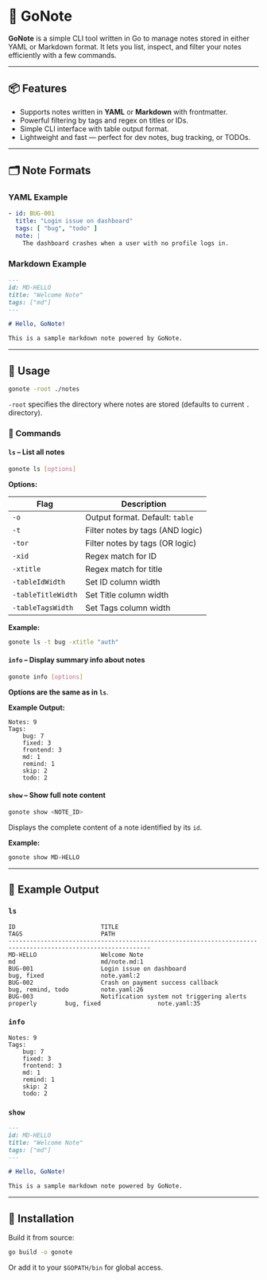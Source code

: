 # 📝 GoNote

**GoNote** is a simple CLI tool written in Go to manage notes stored in either YAML or Markdown format. It lets you list, inspect, and filter your notes efficiently with a few commands.

---

## 📦 Features

- Supports notes written in **YAML** or **Markdown** with frontmatter.
- Powerful filtering by tags and regex on titles or IDs.
- Simple CLI interface with table output format.
- Lightweight and fast — perfect for dev notes, bug tracking, or TODOs.

---

## 🗂 Note Formats

### YAML Example

```yaml
- id: BUG-001
  title: "Login issue on dashboard"
  tags: [ "bug", "todo" ]
  note: |
    The dashboard crashes when a user with no profile logs in.
```

### Markdown Example

```markdown
---
id: MD-HELLO
title: "Welcome Note"
tags: ["md"]
---

# Hello, GoNote!

This is a sample markdown note powered by GoNote.
```

---

## 🚀 Usage

```bash
gonote -root ./notes
```

`-root` specifies the directory where notes are stored (defaults to current `.` directory).

### 📄 Commands

#### `ls` – List all notes

```bash
gonote ls [options]
```

**Options:**

| Flag               | Description                            |
|--------------------|----------------------------------------|
| `-o`               | Output format. Default: `table`        |
| `-t`               | Filter notes by tags (AND logic)       |
| `-tor`             | Filter notes by tags (OR logic)        |
| `-xid`             | Regex match for ID                     |
| `-xtitle`          | Regex match for title                  |
| `-tableIdWidth`    | Set ID column width                    |
| `-tableTitleWidth` | Set Title column width                 |
| `-tableTagsWidth`  | Set Tags column width                  |

**Example:**

```bash
gonote ls -t bug -xtitle "auth"
```

#### `info` – Display summary info about notes

```bash
gonote info [options]
```

**Options are the same as in `ls`**.

**Example Output:**

```
Notes: 9
Tags: 
    bug: 7
    fixed: 3
    frontend: 3
    md: 1
    remind: 1
    skip: 2
    todo: 2
```

#### `show` – Show full note content

```bash
gonote show <NOTE_ID>
```

Displays the complete content of a note identified by its `id`.

**Example:**

```bash
gonote show MD-HELLO
```

---

## 📁 Example Output

### `ls`

```
ID                        TITLE                                                     TAGS                      PATH
--------------------------------------------------------------------------------------------------------------
MD-HELLO                  Welcome Note                                              md                        md/note.md:1
BUG-001                   Login issue on dashboard                                  bug, fixed                note.yaml:2
BUG-002                   Crash on payment success callback                         bug, remind, todo         note.yaml:26
BUG-003                   Notification system not triggering alerts properly        bug, fixed                note.yaml:35
```

### `info`

```
Notes: 9
Tags: 
    bug: 7
    fixed: 3
    frontend: 3
    md: 1
    remind: 1
    skip: 2
    todo: 2
```

### `show`

```markdown
---
id: MD-HELLO
title: "Welcome Note"
tags: ["md"]
---

# Hello, GoNote!

This is a sample markdown note powered by GoNote.
```

---

## 🔧 Installation

Build it from source:

```bash
go build -o gonote
```

Or add it to your `$GOPATH/bin` for global access.
